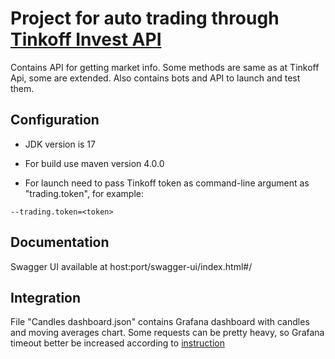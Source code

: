 # Project for auto trading through [Tinkoff Invest API](https://github.com/TinkoffCreditSystems/invest-openapi-java-sdk)

Contains API for getting market info. Some methods are same as at Tinkoff Api, some are extended. Also contains bots and
API to launch and test them.

## Configuration

- JDK version is 17

- For build use maven version 4.0.0

- For launch need to pass Tinkoff token as command-line argument as "trading.token", for example:

```
--trading.token=<token>
```

## Documentation

Swagger UI available at host:port/swagger-ui/index.html#/

## Integration

File "Candles dashboard.json" contains Grafana dashboard with candles and moving averages chart. Some requests can be pretty heavy, so Grafana timeout
better be increased according to [instruction](https://grafana.com/docs/grafana/latest/administration/configuration)